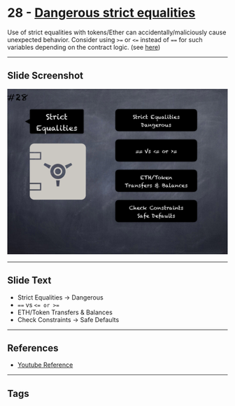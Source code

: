 # 28 - [Dangerous strict equalities](Dangerous%20strict%20equalities.md)
Use of strict equalities with tokens/Ether can accidentally/maliciously cause unexpected behavior. Consider using `>=` or `<=` instead of `==` for such variables depending on the contract logic. (see [here](https://github.com/crytic/slither/wiki/Detector-Documentation#dangerous-strict-equalities))

___
## Slide Screenshot
![028.png](../../images/4.%20Pitfalls%20and%20Best%20Practices%20101/028.png)
___
## Slide Text
- Strict Equalities -> Dangerous
- `==` vs `<= or >=`
- ETH/Token Transfers & Balances
- Check Constraints -> Safe Defaults
___
## References
- [Youtube Reference](https://youtu.be/fgXuHaZDenU?t=662)
___
## Tags